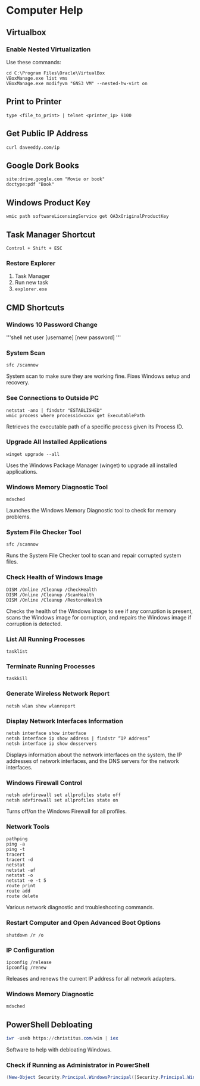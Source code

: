 
# Computer Help

## Virtualbox

### Enable Nested Virtualization

Use these commands:

```shell
cd C:\Program Files\Oracle\VirtualBox
VBoxManage.exe list vms
VBoxManage.exe modifyvm "GNS3 VM" --nested-hw-virt on
```

## Print to Printer

```shell
type <file_to_print> | telnet <printer_ip> 9100
```

## Get Public IP Address

```shell
curl daveeddy.com/ip
```

## Google Dork Books

```shell
site:drive.google.com "Movie or book"
doctype:pdf "Book"
```

## Windows Product Key

```shell
wmic path softwareLicensingService get OA3xOriginalProductKey
```

## Task Manager Shortcut

```shell
Control + Shift + ESC
```

### Restore Explorer

1. Task Manager
2. Run new task
3. `explorer.exe`

## CMD Shortcuts

### Windows 10 Password Change

'''shell
net user [username] [new password]
'''

### System Scan

```shell
sfc /scannow
```

System scan to make sure they are working fine. Fixes Windows setup and recovery.

### See Connections to Outside PC

```shell
netstat -ano | findstr "ESTABLISHED"
wmic process where processid=xxxx get ExecutablePath
```

Retrieves the executable path of a specific process given its Process ID.

### Upgrade All Installed Applications

```shell
winget upgrade --all
```

Uses the Windows Package Manager (winget) to upgrade all installed applications.

### Windows Memory Diagnostic Tool

```shell
mdsched
```

Launches the Windows Memory Diagnostic tool to check for memory problems.

### System File Checker Tool

```shell
sfc /scannow
```

Runs the System File Checker tool to scan and repair corrupted system files.

### Check Health of Windows Image

```shell
DISM /Online /Cleanup /CheckHealth
DISM /Online /Cleanup /ScanHealth
DISM /Online /Cleanup /RestoreHealth
```

Checks the health of the Windows image to see if any corruption is present, scans the Windows image for corruption, and repairs the Windows image if corruption is detected.

### List All Running Processes

```shell
tasklist
```

### Terminate Running Processes

```shell
taskkill
```

### Generate Wireless Network Report

```shell
netsh wlan show wlanreport
```

### Display Network Interfaces Information

```shell
netsh interface show interface
netsh interface ip show address | findstr “IP Address”
netsh interface ip show dnsservers
```

Displays information about the network interfaces on the system, the IP addresses of network interfaces, and the DNS servers for the network interfaces.

### Windows Firewall Control

```shell
netsh advfirewall set allprofiles state off
netsh advfirewall set allprofiles state on
```

Turns off/on the Windows Firewall for all profiles.

### Network Tools

```shell
pathping
ping -a
ping -t
tracert
tracert -d
netstat
netstat -af
netstat -o
netstat -e -t 5
route print
route add
route delete
```

Various network diagnostic and troubleshooting commands.

### Restart Computer and Open Advanced Boot Options

```shell
shutdown /r /o
```

### IP Configuration

```shell
ipconfig /release
ipconfig /renew
```

Releases and renews the current IP address for all network adapters.

### Windows Memory Diagnostic

```shell
mdsched
```

## PowerShell Debloating

```powershell
iwr -useb https://christitus.com/win | iex
```

Software to help with debloating Windows.

### Check if Running as Administrator in PowerShell

```powershell
(New-Object Security.Principal.WindowsPrincipal([Security.Principal.WindowsIdentity]::GetCurrent())).IsInRole([Security.Principal.WindowsBuiltInRole]::Administrator)
```
